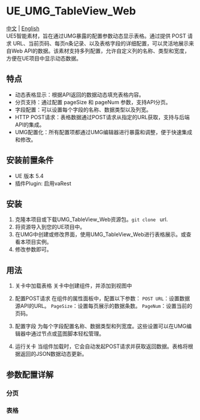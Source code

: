 # UE_UMG_TableView_Web
[中文](README_CN.md) | [English](README.md)  
UE5智能素材，旨在通过UMG暴露的配置参数动态显示表格。通过提供 POST 请求 URL、当前页码、每页n条记录、以及表格字段的详细配置，可以灵活地展示来自Web API的数据。该素材支持多列配置，允许自定义列的名称、类型和宽度，方便在UE项目中显示动态数据。  
## 特点
- 动态表格显示：根据API返回的数据动态填充表格内容。
- 分页支持：通过配置 pageSize 和 pageNum 参数，支持API分页。
- 字段配置：可以设置每个字段的名称、数据类型以及列宽。
- HTTP POST请求：表格数据通过POST请求从指定的URL获取，支持与后端API的集成。
- UMG配置化：所有配置项都通过UMG编辑器进行暴露和调整，便于快速集成和修改。
## 安装前置条件
- UE 版本 5.4
- 插件Plugin: 启用vaRest
## 安装
1. 克隆本项目或下载UMG_TableView_Web资源包。`git clone ` url.
2. 将资源导入到您的UE项目中。
3. 在UMG中创建或修改界面，使用UMG_TableView_Web进行表格展示。或查看本项目实例。
4. 修改参数即可。 
## 用法
1. 关卡中加载表格
   关卡中创建组件，并添加到视图中

2. 配置POST请求
   在组件的属性面板中，配置以下参数：
   `POST URL`：设置数据源API的URL。
   `PageSize`：设置每页展示的数据条数。
   `PageNum`：设置当前的页码。
3. 配置字段
   为每个字段配置名称、数据类型和列宽度。这些设置可以在UMG编辑器中通过节点或蓝图脚本轻松管理。

4. 运行关卡
   当组件加载时，它会自动发起POST请求并获取返回数据。表格将根据返回的JSON数据动态更新。
## 参数配置详解
### 分页

### 表格
